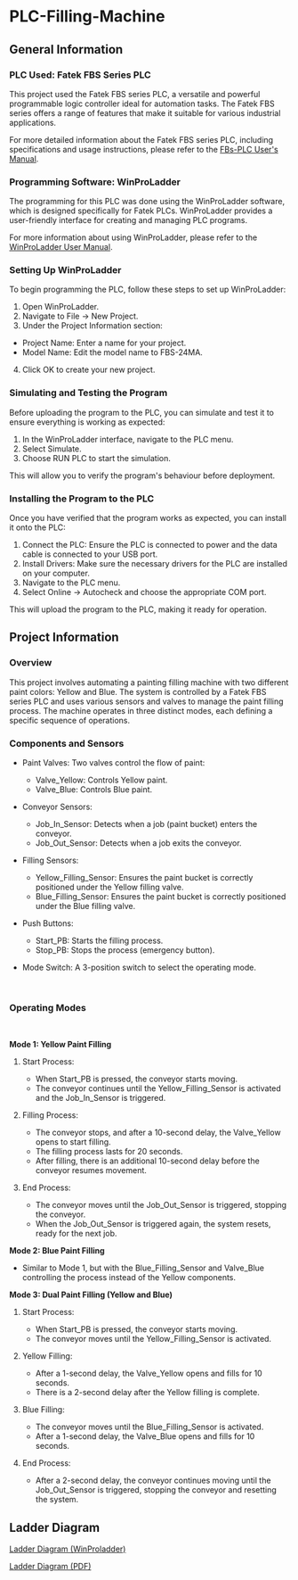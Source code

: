 # PLC-Filling-Machine


## General Information

### PLC Used: Fatek FBS Series PLC

This project used the Fatek FBS series PLC, a versatile and powerful programmable logic controller ideal for automation tasks. The Fatek FBS series offers a range of features that make it suitable for various industrial applications.

For more detailed information about the Fatek FBS series PLC, including specifications and usage instructions, please refer to the [FBs-PLC User's Manual](https://www.fatek.com/en/download.php?act=list&cid=58).

### Programming Software: WinProLadder

The programming for this PLC was done using the WinProLadder software, which is designed specifically for Fatek PLCs. WinProLadder provides a user-friendly interface for creating and managing PLC programs.

For more information about using WinProLadder, please refer to the [WinProLadder User Manual](https://www.fatek.com/en/download.php?act=list&cid=141).

### Setting Up WinProLadder

To begin programming the PLC, follow these steps to set up WinProLadder:

1. Open WinProLadder.
2. Navigate to File → New Project.
3. Under the Project Information section:
  - Project Name: Enter a name for your project.
  - Model Name: Edit the model name to FBS-24MA.
4. Click OK to create your new project.

### Simulating and Testing the Program

Before uploading the program to the PLC, you can simulate and test it to ensure everything is working as expected:

1. In the WinProLadder interface, navigate to the PLC menu.
2. Select Simulate.
3. Choose RUN PLC to start the simulation.
   
This will allow you to verify the program's behaviour before deployment.

### Installing the Program to the PLC

Once you have verified that the program works as expected, you can install it onto the PLC:

1. Connect the PLC: Ensure the PLC is connected to power and the data cable is connected to your USB port.
2. Install Drivers: Make sure the necessary drivers for the PLC are installed on your computer.
3. Navigate to the PLC menu.
4. Select Online → Autocheck and choose the appropriate COM port.
   
This will upload the program to the PLC, making it ready for operation.



## Project Information

### Overview

This project involves automating a painting filling machine with two different paint colors: Yellow and Blue. The system is controlled by a Fatek FBS series PLC and uses various sensors and valves to manage the paint filling process. The machine operates in three distinct modes, each defining a specific sequence of operations.

### Components and Sensors

- Paint Valves: Two valves control the flow of paint:
    - Valve_Yellow: Controls Yellow paint.
    - Valve_Blue: Controls Blue paint.
      
- Conveyor Sensors:
    - Job_In_Sensor: Detects when a job (paint bucket) enters the conveyor.
    - Job_Out_Sensor: Detects when a job exits the conveyor.
      
- Filling Sensors:
    - Yellow_Filling_Sensor: Ensures the paint bucket is correctly positioned under the Yellow         filling valve.
    - Blue_Filling_Sensor: Ensures the paint bucket is correctly positioned under the Blue              filling valve.
      
- Push Buttons:
    - Start_PB: Starts the filling process.
    - Stop_PB: Stops the process (emergency button).
      
- Mode Switch: A 3-position switch to select the operating mode.

</br>

### Operating Modes
</br>

**Mode 1: Yellow Paint Filling**
</br>

1. Start Process:
    - When Start_PB is pressed, the conveyor starts moving.
    - The conveyor continues until the Yellow_Filling_Sensor is activated and the                    Job_In_Sensor is triggered.

2. Filling Process:
    - The conveyor stops, and after a 10-second delay, the Valve_Yellow opens to start filling.
    - The filling process lasts for 20 seconds.
    - After filling, there is an additional 10-second delay before the conveyor resumes              movement.
      
3. End Process:
    - The conveyor moves until the Job_Out_Sensor is triggered, stopping the conveyor.
    - When the Job_Out_Sensor is triggered again, the system resets, ready for the next job.

**Mode 2: Blue Paint Filling**
</br>

- Similar to Mode 1, but with the Blue_Filling_Sensor and Valve_Blue controlling the process instead of the Yellow components.
  
**Mode 3: Dual Paint Filling (Yellow and Blue)**
</br>

1. Start Process:
    - When Start_PB is pressed, the conveyor starts moving.
    - The conveyor moves until the Yellow_Filling_Sensor is activated.

2. Yellow Filling:
    - After a 1-second delay, the Valve_Yellow opens and fills for 10 seconds.
    - There is a 2-second delay after the Yellow filling is complete.

3. Blue Filling:
    - The conveyor moves until the Blue_Filling_Sensor is activated.
    - After a 1-second delay, the Valve_Blue opens and fills for 10 seconds.
      
4. End Process:

    - After a 2-second delay, the conveyor continues moving until the Job_Out_Sensor is              triggered, stopping the conveyor and resetting the system.

## Ladder Diagram

[Ladder Diagram (WinProladder)](Ladder_Diagrams/All_Modes.pdw)
</br>

[Ladder Diagram (PDF)](Screenshot/ladder-diagram.pdf)


